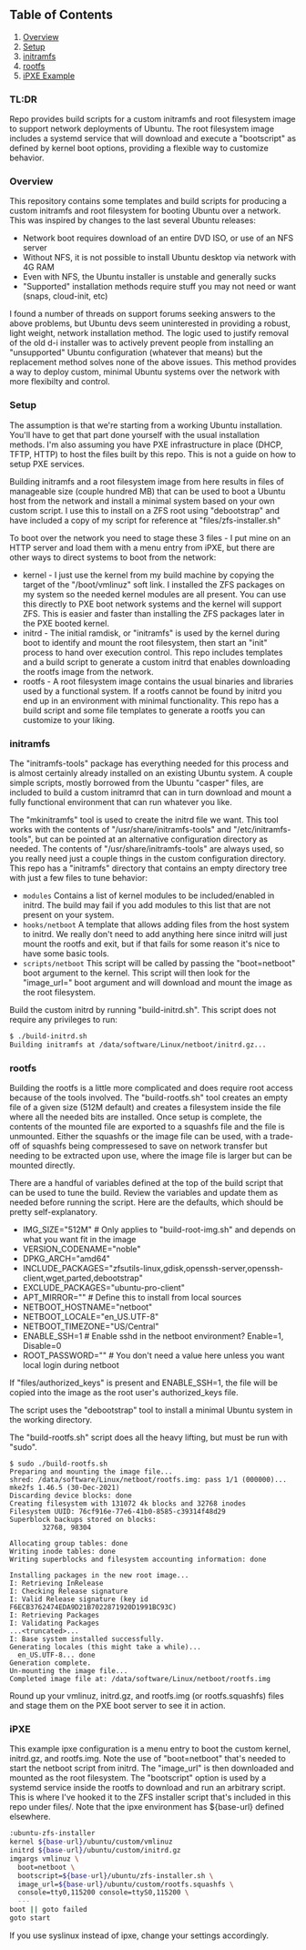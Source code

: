## Table of Contents

1. [Overview](#overview)
1. [Setup](#setup)
1. [initramfs](#initramfs)
1. [rootfs](#rootfs)
1. [iPXE Example](#ipxe)

### TL:DR

Repo provides build scripts for a custom initramfs and root filesystem image to support
network deployments of Ubuntu.  The root filesystem image includes a systemd service that
will download and execute a "bootscript" as defined by kernel boot options, providing a
flexible way to customize behavior.

### Overview

This repository contains some templates and build scripts for producing a custom
initramfs and root filesystem for booting Ubuntu over a network.  This was inspired
by changes to the last several Ubuntu releases:
  - Network boot requires download of an entire DVD ISO, or use of an NFS server
  - Without NFS, it is not possible to install Ubuntu desktop via network with 4G RAM
  - Even with NFS, the Ubuntu installer is unstable and generally sucks
  - "Supported" installation methods require stuff you may not need or want (snaps, cloud-init, etc)

I found a number of threads on support forums seeking answers to the above problems, but
Ubuntu devs seem uninterested in providing a robust, light weight, network installation
method.  The logic used to justify removal of the old d-i installer was to actively prevent
people from installing an "unsupported" Ubuntu configuration (whatever that means) but the
replacement method solves none of the above issues.  This method provides a way to deploy
custom, minimal Ubuntu systems over the network with more flexibilty and control.

### Setup

The assumption is that we're starting from a working Ubuntu installation.  You'll have to
get that part done yourself with the usual installation methods.  I'm also assuming you
have PXE infrastructure in place (DHCP, TFTP, HTTP) to host the files built by this repo.
This is not a guide on how to setup PXE services.

Building initramfs and a root filesystem image from here results in files of manageable
size (couple hundred MB) that can be used to boot a Ubuntu host from the network and
install a minimal system based on your own custom script.  I use this to install on a
ZFS root using "debootstrap" and have included a copy of my script for reference at
"files/zfs-installer.sh"

To boot over the network you need to stage these 3 files - I put mine on an HTTP server
and load them with a menu entry from iPXE, but there are other ways to direct systems
to boot from the network:
* kernel - I just use the kernel from my build machine by copying the target of the "/boot/vmlinuz"
soft link.  I installed the ZFS packages on my system so the needed kernel modules are all present.
You can use this directly to PXE boot network systems and the kernel will support ZFS.  This is
easier and faster than installing the ZFS packages later in the PXE booted kernel.
* initrd - The initial ramdisk, or "initramfs" is used by the kernel during boot to identify
and mount the root filesystem, then start an "init" process to hand over execution control.
This repo includes templates and a build script to generate a custom initrd that enables downloading
the rootfs image from the network.
* rootfs - A root filesystem image contains the usual binaries and libraries used by a
functional system.  If a rootfs cannot be found by initrd you end up in an environment with
minimal functionality.  This repo has a build script and some file templates to generate a
rootfs you can customize to your liking.


### initramfs

The "initramfs-tools" package has everything needed for this process and is almost certainly
already installed on an existing Ubuntu system.  A couple simple scripts, mostly borrowed
from the Ubuntu "casper" files, are included to build a custom initramrd that can in turn
download and mount a fully functional environment that can run whatever you like.

The "mkinitramfs" tool is used to create the initrd file we want.  This tool works with the
contents of "/usr/share/initramfs-tools" and "/etc/initramfs-tools", but can be pointed at
an alternative configuration directory as needed.  The contents of "/usr/share/initramfs-tools"
are always used, so you really need just a couple things in the custom configuration directory.
This repo has a "initramfs" directory that contains an empty directory tree with just a few
files to tune behavior:
  - ```modules``` Contains a list of kernel modules to be included/enabled in initrd.  The build may fail if you add modules to this list that are not present on your system.
  - ```hooks/netboot``` A template that allows adding files from the host system to initrd.  We really don't need to add anything here since initrd will just mount the rootfs and exit, but if that fails for some reason it's nice to have some basic tools.
  - ```scripts/netboot``` This script will be called by passing the "boot=netboot" boot argument to the kernel.  This script will then look for the "image_url=" boot argument and will download and mount the image as the root filesystem.

Build the custom initrd by running "build-initrd.sh".  This script does not require any privileges to run:
``` bash
$ ./build-initrd.sh
Building initramfs at /data/software/Linux/netboot/initrd.gz...
```

### rootfs

Building the rootfs is a little more complicated and does require root access because of the tools involved.
The "build-rootfs.sh" tool creates an empty file of a given size (512M default) and creates a filesystem inside
the file where all the needed bits are installed.  Once setup is complete, the contents of the mounted file
are exported to a squashfs file and the file is unmounted.  Either the squashfs or the image file can be used,
with a trade-off of squashfs being compressesed to save on network transfer but needing to be extracted upon
use, where the image file is larger but can be mounted directly.

There are a handful of variables defined at the top of the build script that can be used to tune the build.
Review the variables and update them as needed before running the script.  Here are the defaults, which should
be pretty self-explanatory.

- IMG_SIZE="512M"            # Only applies to "build-root-img.sh" and depends on what you want fit in the image
- VERSION_CODENAME="noble"
- DPKG_ARCH="amd64"
- INCLUDE_PACKAGES="zfsutils-linux,gdisk,openssh-server,openssh-client,wget,parted,debootstrap"
- EXCLUDE_PACKAGES="ubuntu-pro-client"
- APT_MIRROR=""              # Define this to install from local sources
- NETBOOT_HOSTNAME="netboot"
- NETBOOT_LOCALE="en_US.UTF-8"
- NETBOOT_TIMEZONE="US/Central"
- ENABLE_SSH=1               # Enable sshd in the netboot environment?  Enable=1, Disable=0
- ROOT_PASSWORD=""           # You don't need a value here unless you want local login during netboot
 
If "files/authorized_keys" is present and ENABLE_SSH=1, the file will be copied into the image as the root user's
authorized_keys file.

The script uses the "debootstrap" tool to install a minimal Ubuntu system in the working directory.

The "build-rootfs.sh" script does all the heavy lifting, but must be run with "sudo".
```
$ sudo ./build-rootfs.sh
Preparing and mounting the image file...
shred: /data/software/Linux/netboot/rootfs.img: pass 1/1 (000000)...
mke2fs 1.46.5 (30-Dec-2021)
Discarding device blocks: done
Creating filesystem with 131072 4k blocks and 32768 inodes
Filesystem UUID: 76cf916e-77e6-41b0-8585-c39314f48d29
Superblock backups stored on blocks:
        32768, 98304

Allocating group tables: done
Writing inode tables: done
Writing superblocks and filesystem accounting information: done

Installing packages in the new root image...
I: Retrieving InRelease
I: Checking Release signature
I: Valid Release signature (key id F6ECB3762474EDA9D21B7022871920D1991BC93C)
I: Retrieving Packages
I: Validating Packages
...<truncated>...
I: Base system installed successfully.
Generating locales (this might take a while)...
  en_US.UTF-8... done
Generation complete.
Un-mounting the image file...
Completed image file at: /data/software/Linux/netboot/rootfs.img
```

Round up your vmlinuz, initrd.gz, and rootfs.img (or rootfs.squashfs) files and stage them on the PXE boot server to see it in action.

### iPXE

This example ipxe configuration is a menu entry to boot the custom kernel, initrd.gz, and rootfs.img.
Note the use of "boot=netboot" that's needed to start the netboot script from initrd.  The "image_url"
is then downloaded and mounted as the root filesystem.  The "bootscript" option is used by a systemd
service inside the rootfs to download and run an arbitrary script.  This is where I've hooked it to the
ZFS installer script that's included in this repo under files/.  Note that the ipxe environment has
${base-url} defined elsewhere.
``` bash
:ubuntu-zfs-installer
kernel ${base-url}/ubuntu/custom/vmlinuz
initrd ${base-url}/ubuntu/custom/initrd.gz
imgargs vmlinuz \
  boot=netboot \
  bootscript=${base-url}/ubuntu/zfs-installer.sh \
  image_url=${base-url}/ubuntu/custom/rootfs.squashfs \
  console=tty0,115200 console=ttyS0,115200 \
  ---
boot || goto failed
goto start
```

If you use syslinux instead of ipxe, change your settings accordingly.

